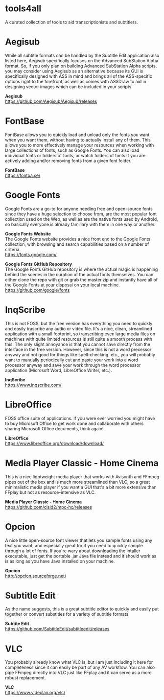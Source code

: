 # tools4all
A curated collection of tools to aid transcriptionists and subtitlers.

# Aegisub
While all subtitle formats can be handled by the Subtitle Edit application also listed here, Aegisub specifically focuses on the Advanced SubStation Alpha format. So, if you only plan on building Advanced SubStation Alpha scripts, you may consider using Aegisub as an alternative because its GUI is specifically designed with ASS in mind and brings all of the ASS-specific options right to the forefront, as well as comes with ASSDraw to aid in designing vector images which can be included in your scripts.

**Aegisub**  
https://github.com/Aegisub/Aegisub/releases

# FontBase
FontBase allows you to quickly load and unload only the fonts you want when you want them, without having to actually install any of them. This allows you to more effectively manage your resources when working with large collections of fonts, such as Google Fonts. You can also load individual fonts or folders of fonts, or watch folders of fonts if you are actively adding and/or removing fonts from a given font folder.

**FontBase**  
https://fontba.se/

# Google Fonts
Google Fonts are a go-to for anyone needing free and open-source fonts since they have a huge selection to choose from, are the most popular font collection used on the Web, as well as are the native fonts used by Android, so basically everyone is already familiary with them in one way or another.

**Google Fonts Website**  
The Google Fonts website provides a nice front end to the Google Fonts collection, with browsing and search capabilities based on a number of criteria.  
https://fonts.google.com/

**Google Fonts GitHub Repository**  
The Google Fonts GitHub repository is where the actual magic is happening behind the scenes in the curation of the actual fonts themselves. You can either clone the repo with git or grab the master.zip and instantly have all of the Google Fonts at your disposal on your local machine.  
https://github.com/google/fonts

# InqScribe
This is not FOSS, but the free version has everything you need to quickly and easily trascribe any audio or video file. It's a nice, clean, streamlined application with a small footprint, so transcribing even large media files on machines with quite limited resources is still quite a smooth process with this. The only slight annoyance is that you cannot save directly from the interface in the free version. However, since this is not a word precessor anyway and not good for things like spell-checking, etc., you will probably want to manually periodically cut and paste your work into a word processor anyway and save your work through the word processor application (Microsoft Word, LibreOffice Writer, etc.).

**InqScribe**  
https://www.inqscribe.com/

# LibreOffice
FOSS office suite of applications. If you were ever worried you might have to buy Microsoft Office to get work done and collaborate with others sharing Microsoft Office documents, think again!

**LibreOffice**  
https://www.libreoffice.org/download/download/

# Media Player Classic - Home Cinema
This is a nice lightweight media player that works with Avisynth and FFmpeg pipes out of the box and is much more streamlined than VLC, so a great minimalistic media player if you want a GUI that's a bit more extensive than FFplay but not as resource-intensive as VLC.

**Media Player Classic - Home Cinema**  
https://github.com/clsid2/mpc-hc/releases

# Opcion
A nice little open-source font viewer that lets you sample fonts using any text you want, and especially great for if you need to quickly sample through a lot of fonts. If you're wary about downloading the intaller executable, just get the portable .jar Java file instead and it should work as is as long as you have Java installed on your machine.

**Opcion**  
http://opcion.sourceforge.net/

# Subtitle Edit
As the name suggests, this is a great subtitle editor to quickly and easily put together or convert substitles for a variety of subtitle formats.

**Subtite Edit**  
https://github.com/SubtitleEdit/subtitleedit/releases

# VLC
You probably already know what VLC is, but I am just including it here for completeness since it can easily be part of any AV workflow. You can also pipe FFmpeg directly into VLC just like FFplay and it can serve as a more robust replacement.

**VLC**  
https://www.videolan.org/vlc/
